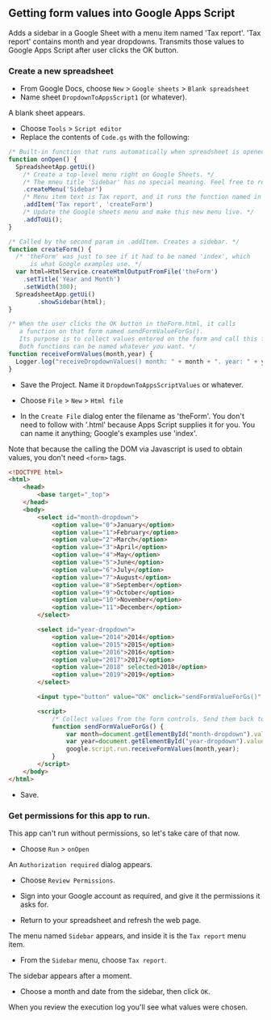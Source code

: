 ## Getting form values into Google Apps Script

Adds a sidebar in a Google Sheet with a menu item named 'Tax report'. 
'Tax report' contains month and year dropdowns. 
Transmits those values to Google Apps Script after user clicks
the OK button.

### Create a new spreadsheet

* From Google Docs, choose `New` > `Google sheets` > `Blank spreadsheet`
* Name sheet `DropdownToAppsScript1` (or whatever).

A blank sheet appears.

* Choose `Tools` > `Script editor`
* Replace the contents of `Code.gs` with the following:

```js
/* Built-in function that runs automatically when spreadsheet is opened. */
function onOpen() {
  SpreadsheetApp.getUi()
    /* Create a top-level menu right on Google Sheets. */
    /* The mneu title 'Sidebar' has no special meaning. Feel free to replace it. */ 
    .createMenu('Sidebar')
    /* Menu item text is Tax report, and it runs the function named in the next param. */
    .addItem('Tax report', 'createForm')
    /* Update the Google sheets menu and make this new menu live. */
    .addToUi();
}

/* Called by the second param in .addItem. Creates a sidebar. */
function createForm() {
  /* 'theForm' was just to see if it had to be named 'index', which
      is what Google examples use. */
  var html=HtmlService.createHtmlOutputFromFile('theForm')
    .setTitle('Year and Month')
    .setWidth(300);
  SpreadsheetApp.getUi()
        .showSidebar(html);
}

/* When the user clicks the OK button in theForm.html, it calls
   a function on that form named sendFormValueForGs().
   Its purpose is to collect values entered on the form and call this function. 
   Both functions can be named whatever you want. */
function receiveFormValues(month,year) {
  Logger.log("receiveDropdownValues() month: " + month + ". year: " + year);
}
```

* Save the Project. Name it `DropdownToAppsScriptValues` or whatever.

* Choose `File` > `New` > `Html file`

* In the `Create File` dialog enter the filename as 'theForm'.
You don't need to follow with '.html' because Apps Script supplies it for you.
You can name it anything; Google's examples use 'index'.

Note that because the calling the DOM via
Javascript is used to obtain values, you don't
need `<form>` tags.

```html
<!DOCTYPE html>
<html>
	<head>
		<base target="_top">
	</head>
	<body>
		<select id="month-dropdown">
			<option value="0">January</option>
			<option value="1">February</option>
			<option value="2">March</option>
			<option value="3">April</option>
			<option value="4">May</option>
			<option value="5">June</option>
			<option value="6">July</option>
			<option value="7">August</option>
			<option value="8">September</option>
			<option value="9">October</option>
			<option value="10">November</option>
			<option value="11">December</option>
		</select> 

		<select id="year-dropdown">
			<option value="2014">2014</option>
			<option value="2015">2015</option>
			<option value="2016">2016</option>
			<option value="2017">2017</option>
			<option value="2018" selected>2018</option>
			<option value="2019">2019</option>
		</select> 

		<input type="button" value="OK" onclick="sendFormValueForGs()" />    

		<script>
			/* Collect values from the form controls. Send them back to the .gs code.  */
			function sendFormValueForGs() {
				var month=document.getElementById("month-dropdown").value;
				var year=document.getElementById("year-dropdown").value;
				google.script.run.receiveFormValues(month,year);
			}
		</script>  
	</body>
</html>
```

* Save.


### Get permissions for this app to run.

This app can't run without permissions, so let's take care of that now.

* Choose `Run` > `onOpen`

An `Authorization required` dialog appears.

* Choose `Review Permissions`.

* Sign into your Google account as required, and give it the permissions it asks for.

* Return to your spreadsheet and refresh the web page.

The menu named `Sidebar` appears, and inside it is the `Tax report` menu item.

* From the `Sidebar` menu, choose `Tax report`.

The sidebar appears after a moment. 

* Choose a month and date from the sidebar, then click `OK`.

When you review the execution log you'll see what values were chosen.




